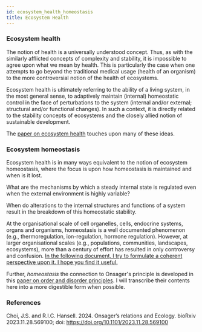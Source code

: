 ```yaml
---
id: ecosystem_health_homeostasis
title: Ecosystem Health
---
```


### Ecosystem health

The notion of health is a universally understood concept. Thus, as with the similarly afflicted concepts of complexity and stability, it is impossible to agree upon what we mean by health. This is particularly the case when one attempts to go beyond the traditional medical usage (health of an organism) to the more controversial notion of the health of ecosystems.

Ecosystem health is ultimately referring to the ability of a living system, in the most general sense, to adaptively maintain (internal) homeostatic control in the face of perturbations to the system (internal and/or external; structural and/or functional changes). In such a context, it is directly related to the stability concepts of ecosystems and the closely allied notion of sustainable development.

The [paper on ecosystem health](media/2001.thesis.excerpt.paradox.pdf) touches upon many of these ideas. 


### Ecosystem homeostasis

Ecosystem health is in many ways equivalent to the notion of ecosystem homeostasis, where the focus is upon how homeostasis is maintained and when is it lost. 

What are the mechanisms by which a steady internal state is regulated even when the external environment is highly variable? 

When do alterations to the internal structures and functions of a system result in the breakdown of this homeostatic stability. 

At the organisational scale of cell organelles, cells, endocrine systems, organs and organisms, homeostasis is a well documented phenomenon (e.g., thermoregulation, ion-regulation, hormone regulation). However, at larger organisational scales (e.g., populations, communities, landscapes, ecosystems), more than a century of effort has resulted in only controversy and confusion. [In the following document, I try to formulate a coherent perspective upon it. I hope you find it useful.](media/homeostasis.pdf)

Further, *homeostasis* the connection to Onsager's principle is developed in this [paper on order and disorder principles](media/thermodynamics_onsager.pdf). I will transcribe their contents here into a more digestible form when possible. 



### References

Choi, J.S. and R.I.C. Hansell. 2024. Onsager’s relations and Ecology. bioRxiv 2023.11.28.569100; doi: https://doi.org/10.1101/2023.11.28.569100 
